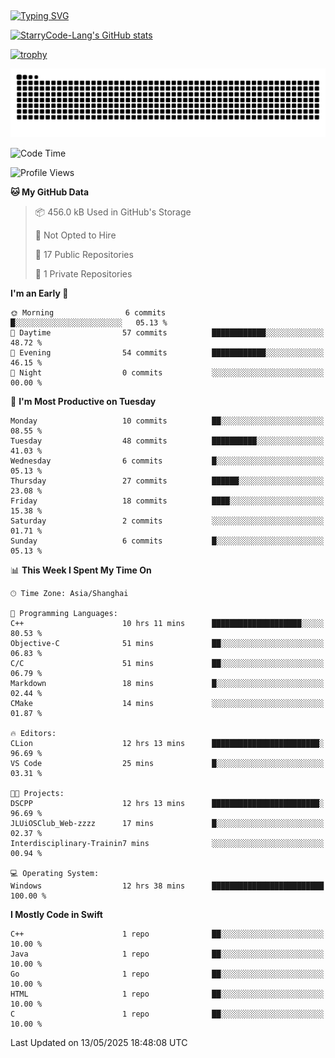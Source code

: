 ## 
<a href="https://git.io/typing-svg"><img src="https://readme-typing-svg.demolab.com?font=Zhi+Mang+Xing&size=41&duration=3000&pause=1000&color=2500A7&vCenter=true&width=550&lines=%E6%88%91%E4%BB%AC%E4%B8%8D%E8%BF%87%E6%98%AF%E5%AE%87%E5%AE%99%E4%B8%AD%E7%9A%84%E5%B0%98%E5%9F%83;%E4%BD%86%E6%88%91%E4%BB%AC%E4%BD%A9%E6%88%B4%E7%9D%80%E7%9A%84%E7%A1%AE%E6%98%AF%E7%92%80%E7%92%A8%E7%9A%84%E6%98%9F%E8%BE%B0" alt="Typing SVG" /></a>

<!--
**StarryCode-Lang/StarryCode-Lang** is a ✨ _special_ ✨ repository because its `README.md` (this file) appears on your GitHub profile.

Here are some ideas to get you started:

- 🔭 I’m currently working on ...
- 🌱 I’m currently learning ...
- 👯 I’m looking to collaborate on ...
- 🤔 I’m looking for help with ...
- 💬 Ask me about ...
- 📫 How to reach me: ...
- 😄 Pronouns: ...
- ⚡ Fun fact: ...
-->

<!--GitHub 统计卡片-->
[![StarryCode-Lang's GitHub stats](https://github-readme-stats.vercel.app/api?username=StarryCode-Lang&hide=stars,contribs&show_icons=true&theme=buefy)](https://github.com/anuraghazra/github-readme-stats)

<!--奖杯-->
[![trophy](https://github-profile-trophy.vercel.app/?username=StarryCode-Lang&row=1&margin-w=10&theme=flat)](https://github.com/ryo-ma/github-profile-trophy)

<picture>
  <source media="(prefers-color-scheme: dark)" srcset="https://raw.githubusercontent.com/StarryCode-Lang/StarryCode-Lang/output/github-contribution-grid-snake-dark.svg">
  <source media="(prefers-color-scheme: light)" srcset="https://raw.githubusercontent.com/StarryCode-Lang/StarryCode-Lang/output/github-contribution-grid-snake.svg">
  <img alt="github contribution grid snake animation" src="https://raw.githubusercontent.com/StarryCode-Lang/StarryCode-Lang/output/github-contribution-grid-snake.svg">
</picture>


<!--START_SECTION:waka-->
![Code Time](http://img.shields.io/badge/Code%20Time-56%20hrs%201%20min-blue)

![Profile Views](http://img.shields.io/badge/Profile%20Views-20-blue)

**🐱 My GitHub Data** 

> 📦 456.0 kB Used in GitHub's Storage 
 > 
> 🚫 Not Opted to Hire
 > 
> 📜 17 Public Repositories 
 > 
> 🔑 1 Private Repositories 
 > 
**I'm an Early 🐤** 

```text
🌞 Morning                6 commits           █░░░░░░░░░░░░░░░░░░░░░░░░   05.13 % 
🌆 Daytime                57 commits          ████████████░░░░░░░░░░░░░   48.72 % 
🌃 Evening                54 commits          ████████████░░░░░░░░░░░░░   46.15 % 
🌙 Night                  0 commits           ░░░░░░░░░░░░░░░░░░░░░░░░░   00.00 % 
```
📅 **I'm Most Productive on Tuesday** 

```text
Monday                   10 commits          ██░░░░░░░░░░░░░░░░░░░░░░░   08.55 % 
Tuesday                  48 commits          ██████████░░░░░░░░░░░░░░░   41.03 % 
Wednesday                6 commits           █░░░░░░░░░░░░░░░░░░░░░░░░   05.13 % 
Thursday                 27 commits          ██████░░░░░░░░░░░░░░░░░░░   23.08 % 
Friday                   18 commits          ████░░░░░░░░░░░░░░░░░░░░░   15.38 % 
Saturday                 2 commits           ░░░░░░░░░░░░░░░░░░░░░░░░░   01.71 % 
Sunday                   6 commits           █░░░░░░░░░░░░░░░░░░░░░░░░   05.13 % 
```


📊 **This Week I Spent My Time On** 

```text
🕑︎ Time Zone: Asia/Shanghai

💬 Programming Languages: 
C++                      10 hrs 11 mins      ████████████████████░░░░░   80.53 % 
Objective-C              51 mins             ██░░░░░░░░░░░░░░░░░░░░░░░   06.83 % 
C/C                      51 mins             ██░░░░░░░░░░░░░░░░░░░░░░░   06.79 % 
Markdown                 18 mins             █░░░░░░░░░░░░░░░░░░░░░░░░   02.44 % 
CMake                    14 mins             ░░░░░░░░░░░░░░░░░░░░░░░░░   01.87 % 

🔥 Editors: 
CLion                    12 hrs 13 mins      ████████████████████████░   96.69 % 
VS Code                  25 mins             █░░░░░░░░░░░░░░░░░░░░░░░░   03.31 % 

🐱‍💻 Projects: 
DSCPP                    12 hrs 13 mins      ████████████████████████░   96.69 % 
JLUiOSClub_Web-zzzz      17 mins             █░░░░░░░░░░░░░░░░░░░░░░░░   02.37 % 
Interdisciplinary-Trainin7 mins              ░░░░░░░░░░░░░░░░░░░░░░░░░   00.94 % 

💻 Operating System: 
Windows                  12 hrs 38 mins      █████████████████████████   100.00 % 
```

**I Mostly Code in Swift** 

```text
C++                      1 repo              ██░░░░░░░░░░░░░░░░░░░░░░░   10.00 % 
Java                     1 repo              ██░░░░░░░░░░░░░░░░░░░░░░░   10.00 % 
Go                       1 repo              ██░░░░░░░░░░░░░░░░░░░░░░░   10.00 % 
HTML                     1 repo              ██░░░░░░░░░░░░░░░░░░░░░░░   10.00 % 
C                        1 repo              ██░░░░░░░░░░░░░░░░░░░░░░░   10.00 % 
```




 Last Updated on 13/05/2025 18:48:08 UTC
<!--END_SECTION:waka-->
